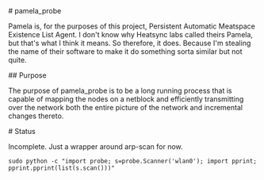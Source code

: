 <A name="toc1-0" title="pamela_probe" />
# pamela_probe

Pamela is, for the purposes of this project, Persistent Automatic Meatspace Existence List Agent. I don't know why Heatsync labs called theirs Pamela, but that's what I think it means. So therefore, it does. Because I'm stealing the name of their software to make it do something sorta similar but not quite.

<A name="toc2-5" title="Purpose" />
## Purpose

The purpose of pamela_probe is to be a long running process that is capable of mapping the nodes on a netblock and efficiently transmitting over the network both the entire picture of the network and incremental changes thereto.

<A name="toc1-10" title="Status" />
# Status

Incomplete. Just a wrapper around arp-scan for now.

    sudo python -c "import probe; s=probe.Scanner('wlan0'); import pprint; pprint.pprint(list(s.scan()))"
